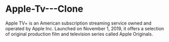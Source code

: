 # Apple-Tv---Clone

Apple TV+ is an American subscription streaming service owned and operated by Apple Inc. Launched on November 1, 2019, it offers a selection of original production film and television series called Apple Originals.
